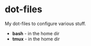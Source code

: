 # dot-files

My dot-files to configure various stuff.

* **bash** - in the home dir
* **tmux** - in the home dir 

